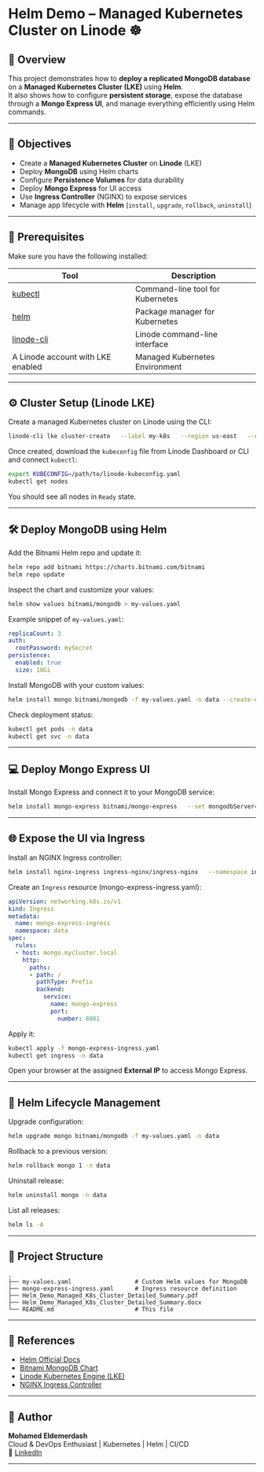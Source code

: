# Helm Demo – Managed Kubernetes Cluster on Linode ☸️

## 🧩 Overview
This project demonstrates how to **deploy a replicated MongoDB database** on a **Managed Kubernetes Cluster (LKE)** using **Helm**.  
It also shows how to configure **persistent storage**, expose the database through a **Mongo Express UI**, and manage everything efficiently using Helm commands.

---

## 🚀 Objectives
- Create a **Managed Kubernetes Cluster** on **Linode** (LKE)
- Deploy **MongoDB** using Helm charts
- Configure **Persistence Volumes** for data durability
- Deploy **Mongo Express** for UI access
- Use **Ingress Controller** (NGINX) to expose services
- Manage app lifecycle with **Helm** (`install`, `upgrade`, `rollback`, `uninstall`)

---

## 🧱 Prerequisites
Make sure you have the following installed:

| Tool | Description |
|------|--------------|
| [kubectl](https://kubernetes.io/docs/tasks/tools/) | Command-line tool for Kubernetes |
| [helm](https://helm.sh/docs/intro/install/) | Package manager for Kubernetes |
| [linode-cli](https://www.linode.com/docs/guides/linode-cli/) | Linode command-line interface |
| A Linode account with LKE enabled | Managed Kubernetes Environment |

---

## ⚙️ Cluster Setup (Linode LKE)

Create a managed Kubernetes cluster on Linode using the CLI:

```bash
linode-cli lke cluster-create   --label my-k8s   --region us-east   --node_pools 'type=g6-standard-2,count=3'
```

Once created, download the `kubeconfig` file from Linode Dashboard or CLI and connect `kubectl`:

```bash
export KUBECONFIG=/path/to/linode-kubeconfig.yaml
kubectl get nodes
```

You should see all nodes in `Ready` state.

---

## 🛠️ Deploy MongoDB using Helm

Add the Bitnami Helm repo and update it:

```bash
helm repo add bitnami https://charts.bitnami.com/bitnami
helm repo update
```

Inspect the chart and customize your values:

```bash
helm show values bitnami/mongodb > my-values.yaml
```

Example snippet of `my-values.yaml`:
```yaml
replicaCount: 3
auth:
  rootPassword: mySecret
persistence:
  enabled: true
  size: 10Gi
```

Install MongoDB with your custom values:
```bash
helm install mongo bitnami/mongodb -f my-values.yaml -n data --create-namespace
```

Check deployment status:
```bash
kubectl get pods -n data
kubectl get svc -n data
```

---

## 💻 Deploy Mongo Express UI

Install Mongo Express and connect it to your MongoDB service:

```bash
helm install mongo-express bitnami/mongo-express   --set mongodbServer=mongo.data.svc.cluster.local   --namespace data
```

---

## 🌐 Expose the UI via Ingress

Install an NGINX Ingress controller:

```bash
helm install nginx-ingress ingress-nginx/ingress-nginx   --namespace ingress --create-namespace
```

Create an `Ingress` resource (mongo-express-ingress.yaml):

```yaml
apiVersion: networking.k8s.io/v1
kind: Ingress
metadata:
  name: mongo-express-ingress
  namespace: data
spec:
  rules:
  - host: mongo.mycluster.local
    http:
      paths:
      - path: /
        pathType: Prefix
        backend:
          service:
            name: mongo-express
            port:
              number: 8081
```

Apply it:
```bash
kubectl apply -f mongo-express-ingress.yaml
kubectl get ingress -n data
```

Open your browser at the assigned **External IP** to access Mongo Express.

---

## 🔁 Helm Lifecycle Management

Upgrade configuration:
```bash
helm upgrade mongo bitnami/mongodb -f my-values.yaml -n data
```

Rollback to a previous version:
```bash
helm rollback mongo 1 -n data
```

Uninstall release:
```bash
helm uninstall mongo -n data
```

List all releases:
```bash
helm ls -A
```

---

## 📂 Project Structure
```
.
├── my-values.yaml                  # Custom Helm values for MongoDB
├── mongo-express-ingress.yaml      # Ingress resource definition
├── Helm_Demo_Managed_K8s_Cluster_Detailed_Summary.pdf
├── Helm_Demo_Managed_K8s_Cluster_Detailed_Summary.docx
└── README.md                       # This file
```

---

## 📘 References
- [Helm Official Docs](https://helm.sh/docs/)
- [Bitnami MongoDB Chart](https://artifacthub.io/packages/helm/bitnami/mongodb)
- [Linode Kubernetes Engine (LKE)](https://www.linode.com/products/kubernetes/)
- [NGINX Ingress Controller](https://kubernetes.github.io/ingress-nginx/)

---

## 🧠 Author
**Mohamed Eldemerdash**  
Cloud & DevOps Enthusiast | Kubernetes | Helm | CI/CD  
🔗 [LinkedIn](https://www.linkedin.com)

---
